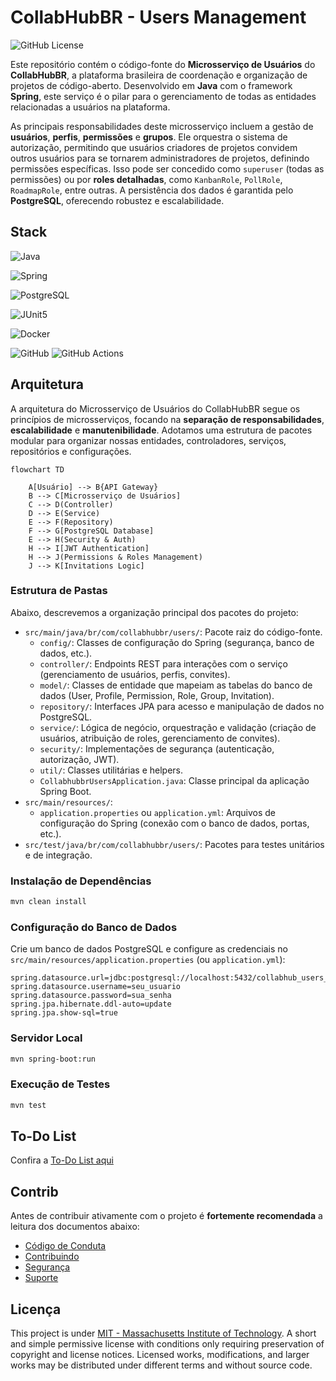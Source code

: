 # CollabHubBR - Users Management

![GitHub License](https://img.shields.io/github/license/CollabHubBR/users-management?labelColor=101010)

<!-- ![GitHub Actions Workflow Status](https://img.shields.io/github/actions/workflow/status/CollabHubBR/users-management/testing.yml?style=flat&labelColor=101010) -->

Este repositório contém o código-fonte do **Microsserviço de Usuários** do **CollabHubBR**, a plataforma brasileira de coordenação e organização de projetos de código-aberto. Desenvolvido em **Java** com o framework **Spring**, este serviço é o pilar para o gerenciamento de todas as entidades relacionadas a usuários na plataforma.

As principais responsabilidades deste microsserviço incluem a gestão de **usuários**, **perfis**, **permissões** e **grupos**. Ele orquestra o sistema de autorização, permitindo que usuários criadores de projetos convidem outros usuários para se tornarem administradores de projetos, definindo permissões específicas. Isso pode ser concedido como `superuser` (todas as permissões) ou por **roles detalhadas**, como `KanbanRole`, `PollRole`, `RoadmapRole`, entre outras. A persistência dos dados é garantida pelo **PostgreSQL**, oferecendo robustez e escalabilidade.

## Stack

![Java](https://img.shields.io/badge/Java-ED8B00.svg?style=for-the-badge&logo=openjdk&logoColor=white)

![Spring](https://img.shields.io/badge/spring-6DB33F.svg?style=for-the-badge&logo=spring&logoColor=white)

<!-- ![Nginx](https://img.shields.io/badge/nginx-009639.svg?style=for-the-badge&logo=nginx&logoColor=white) -->
<!-- ![Apache Tomcat](https://img.shields.io/badge/apache%20tomcat-F8DC75.svg?style=for-the-badge&logo=apache-tomcat&logoColor=black) -->

![PostgreSQL](https://img.shields.io/badge/PostgreSQL-316192?style=for-the-badge&logo=postgresql&logoColor=white)

![JUnit5](https://img.shields.io/badge/JUnit5-dc524a?style=for-the-badge&logo=JUnit5&logoColor=ffffff)

![Docker](https://img.shields.io/badge/Docker-2CA5E0?style=for-the-badge&logo=docker&logoColor=white)

<!-- ![Render](https://img.shields.io/badge/Render-46E3B7?style=for-the-badge&logo=render&logoColor=000&color=fff) -->

![GitHub](https://img.shields.io/badge/GitHub-fff?style=for-the-badge&logo=github&logoColor=181717)
![GitHub Actions](https://img.shields.io/badge/GitHub%20Actions-2088ff?style=for-the-badge&logo=github-actions&logoColor=fff)

## Arquitetura

A arquitetura do Microsserviço de Usuários do CollabHubBR segue os princípios de microsserviços, focando na **separação de responsabilidades**, **escalabilidade** e **manutenibilidade**. Adotamos uma estrutura de pacotes modular para organizar nossas entidades, controladores, serviços, repositórios e configurações.

```mermaid
flowchart TD

    A[Usuário] --> B{API Gateway}
    B --> C[Microsserviço de Usuários]
    C --> D(Controller)
    D --> E(Service)
    E --> F(Repository)
    F --> G[PostgreSQL Database]
    E --> H(Security & Auth)
    H --> I[JWT Authentication]
    H --> J(Permissions & Roles Management)
    J --> K[Invitations Logic]
```

### Estrutura de Pastas

Abaixo, descrevemos a organização principal dos pacotes do projeto:

- `src/main/java/br/com/collabhubbr/users/`: Pacote raiz do código-fonte.
  - `config/`: Classes de configuração do Spring (segurança, banco de dados, etc.).
  - `controller/`: Endpoints REST para interações com o serviço (gerenciamento de usuários, perfis, convites).
  - `model/`: Classes de entidade que mapeiam as tabelas do banco de dados (User, Profile, Permission, Role, Group, Invitation).
  - `repository/`: Interfaces JPA para acesso e manipulação de dados no PostgreSQL.
  - `service/`: Lógica de negócio, orquestração e validação (criação de usuários, atribuição de roles, gerenciamento de convites).
  - `security/`: Implementações de segurança (autenticação, autorização, JWT).
  - `util/`: Classes utilitárias e helpers.
  - `CollabhubbrUsersApplication.java`: Classe principal da aplicação Spring Boot.
- `src/main/resources/`:
  - `application.properties` ou `application.yml`: Arquivos de configuração do Spring (conexão com o banco de dados, portas, etc.).
- `src/test/java/br/com/collabhubbr/users/`: Pacotes para testes unitários e de integração.

### Instalação de Dependências

```bash
mvn clean install
```

### Configuração do Banco de Dados

Crie um banco de dados PostgreSQL e configure as credenciais no `src/main/resources/application.properties` (ou `application.yml`):

```properties
spring.datasource.url=jdbc:postgresql://localhost:5432/collabhub_users_db
spring.datasource.username=seu_usuario
spring.datasource.password=sua_senha
spring.jpa.hibernate.ddl-auto=update
spring.jpa.show-sql=true
```

### Servidor Local

```bash
mvn spring-boot:run
```

### Execução de Testes

```bash
mvn test
```

## To-Do List

Confira a [To-Do List aqui](https://github.com/CollabHubBR/users-management/blob/main/.github/TODO.md)

## Contrib

Antes de contribuir ativamente com o projeto é **fortemente recomendada** a leitura dos documentos abaixo:

- [Código de Conduta](https://github.com/CollabHubBR/.github/blob/main/CODE_OF_CONDUCT.md)
- [Contribuindo](https://github.com/CollabHubBR/.github/blob/main/CONTRIBUTING.md)
- [Segurança](https://github.com/CollabHubBR/.github/blob/main/SECURITY.md)
- [Suporte](https://github.com/CollabHubBR/.github/blob/main/SUPPORT.md)

## Licença

This project is under [MIT - Massachusetts Institute of Technology](https://choosealicense.com/licenses/mit/). A short and simple permissive license with conditions only requiring preservation of copyright and license notices. Licensed works, modifications, and larger works may be distributed under different terms and without source code.
